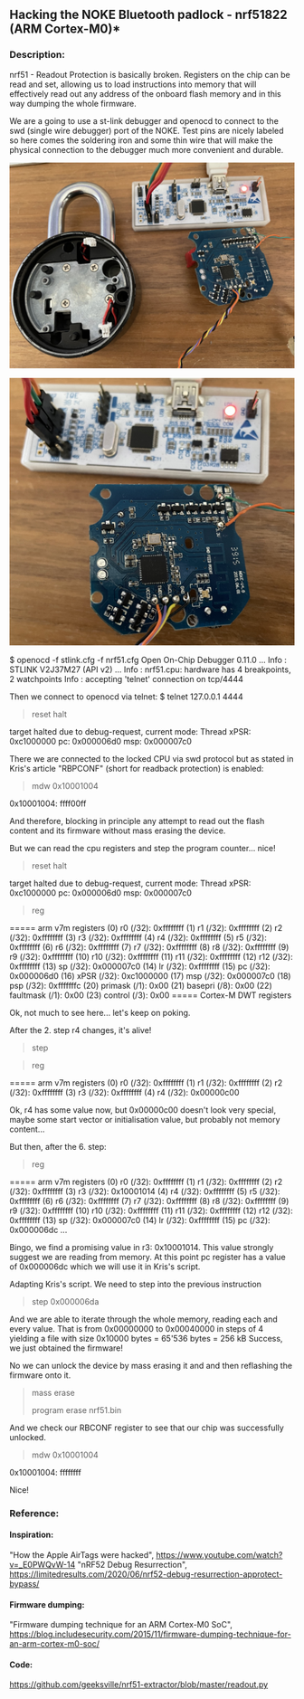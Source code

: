 ## Hacking the NOKE Bluetooth padlock - nrf51822 (ARM Cortex-M0)* 

### Description:

nrf51 - Readout Protection is basically broken.
Registers on the chip can be read and set, allowing us to load instructions into memory that will effectively read out any address of the onboard flash memory and in this way dumping the whole firmware.

We are a going to use a st-link debugger and openocd to connect to the swd (single wire debugger) port of the NOKE. Test pins are nicely labeled so here comes the soldering iron and some thin wire that will make the physical connection to the debugger much more convenient and durable.


![alt text](noke0.jpg)

![alt text](noke1.jpg)

$ openocd -f stlink.cfg -f nrf51.cfg
Open On-Chip Debugger 0.11.0
...
Info : STLINK V2J37M27 (API v2)
...
Info : nrf51.cpu: hardware has 4 breakpoints, 2 watchpoints
Info : accepting 'telnet' connection on tcp/4444

Then we connect to openocd via telnet:
$ telnet 127.0.0.1 4444

> reset halt

target halted due to debug-request, current mode: Thread 
xPSR: 0xc1000000 pc: 0x000006d0 msp: 0x000007c0

There we are connected to the locked CPU via swd protocol but as stated in Kris's article "RBPCONF" (short for readback protection) is enabled:
> mdw 0x10001004

0x10001004: ffff00ff

And therefore, blocking in principle any attempt to read out the flash content and its firmware without mass erasing the device.

But we can read the cpu registers and step the program counter... nice!

> reset halt

target halted due to debug-request, current mode: Thread 
xPSR: 0xc1000000 pc: 0x000006d0 msp: 0x000007c0
> reg

===== arm v7m registers
(0) r0 (/32): 0xffffffff
(1) r1 (/32): 0xffffffff
(2) r2 (/32): 0xffffffff
(3) r3 (/32): 0xffffffff
(4) r4 (/32): 0xffffffff
(5) r5 (/32): 0xffffffff
(6) r6 (/32): 0xffffffff
(7) r7 (/32): 0xffffffff
(8) r8 (/32): 0xffffffff
(9) r9 (/32): 0xffffffff
(10) r10 (/32): 0xffffffff
(11) r11 (/32): 0xffffffff
(12) r12 (/32): 0xffffffff
(13) sp (/32): 0x000007c0
(14) lr (/32): 0xffffffff
(15) pc (/32): 0x000006d0
(16) xPSR (/32): 0xc1000000
(17) msp (/32): 0x000007c0
(18) psp (/32): 0xfffffffc
(20) primask (/1): 0x00
(21) basepri (/8): 0x00
(22) faultmask (/1): 0x00
(23) control (/3): 0x00
===== Cortex-M DWT registers

Ok, not much to see here... let's keep on poking.

After the 2. step r4 changes, it's alive!
> step 

> reg

===== arm v7m registers
(0) r0 (/32): 0xffffffff
(1) r1 (/32): 0xffffffff
(2) r2 (/32): 0xffffffff
(3) r3 (/32): 0xffffffff
(4) r4 (/32): 0x00000c00

Ok, r4 has some value now, but 0x00000c00 doesn't look very special, maybe some start vector or initialisation value, but probably not memory content...


But then, after the 6. step:
> reg 

===== arm v7m registers
(0) r0 (/32): 0xffffffff
(1) r1 (/32): 0xffffffff
(2) r2 (/32): 0xffffffff
(3) r3 (/32): 0x10001014
(4) r4 (/32): 0xffffffff
(5) r5 (/32): 0xffffffff
(6) r6 (/32): 0xffffffff
(7) r7 (/32): 0xffffffff
(8) r8 (/32): 0xffffffff
(9) r9 (/32): 0xffffffff
(10) r10 (/32): 0xffffffff
(11) r11 (/32): 0xffffffff
(12) r12 (/32): 0xffffffff
(13) sp (/32): 0x000007c0
(14) lr (/32): 0xffffffff
(15) pc (/32): 0x000006dc
...

Bingo, we find a promising value in r3: 0x10001014. This value strongly suggest we are reading from memory. At this point pc register has a value of 0x000006dc which we will use it in Kris's script. 

Adapting Kris's script. We need to step into the previous instruction 
> step 0x000006da

And we are able to iterate through the whole memory, reading each and every value. 
That is from 0x00000000 to 0x00040000 in steps of 4 yielding a file with size 
0x10000 bytes = 65'536 bytes = 256 kB 
Success, we just obtained the firmware! 

No we can unlock the device by mass erasing it and and then reflashing the firmware onto it.
> mass erase
> 
> program erase nrf51.bin

And we check our RBCONF register to see that our chip was successfully unlocked.
> mdw 0x10001004

0x10001004: ffffffff

Nice!

### Reference:
#### Inspiration:
"How the Apple AirTags were hacked", https://www.youtube.com/watch?v=_E0PWQvW-14
"nRF52 Debug Resurrection", https://limitedresults.com/2020/06/nrf52-debug-resurrection-approtect-bypass/

#### Firmware dumping: 
"Firmware dumping technique for an ARM Cortex-M0 SoC", https://blog.includesecurity.com/2015/11/firmware-dumping-technique-for-an-arm-cortex-m0-soc/

#### Code:
https://github.com/geeksville/nrf51-extractor/blob/master/readout.py
